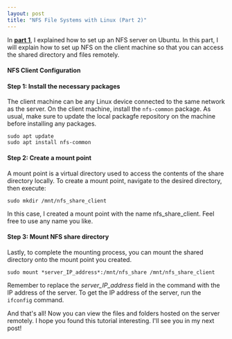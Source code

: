 ```yaml
---
layout: post
title: "NFS File Systems with Linux (Part 2)"
---
```


In [**part 1**](/nfs-linux-1), I explained how to set up an NFS server on Ubuntu. In this part, I will explain how to set up NFS on the client machine so that you can access the shared directory and files remotely.

#### NFS Client Configuration

#### Step 1: Install the necessary packages

The client machine can be any Linux device connected to the same network as the server. On the client machine, install the `nfs-common` package. As usual, make sure to update the local packagfe repository on the machine before installing any packages.

```
sudo apt update
sudo apt install nfs-common
```

#### Step 2: Create a mount point

A mount point is a virtual directory used to access the contents of the share directory locally. To create a mount point, navigate to the desired directory, then execute:

```
sudo mkdir /mnt/nfs_share_client
```

In this case, I created a mount point with the name nfs_share_client. Feel free to use any name you like.

#### Step 3: Mount NFS share directory

Lastly, to complete the mounting process, you can mount the shared directory onto the mount point you created.

```
sudo mount *server_IP_address*:/mnt/nfs_share /mnt/nfs_share_client
```

Remember to replace the *server_IP_address* field in the command with the IP address of the server. To get the IP address of the server, run the `ifconfig` command.

And that's all! Now you can view the files and folders hosted on the server remotely. I hope you found this tutorial interesting. I'll see you in my next post!